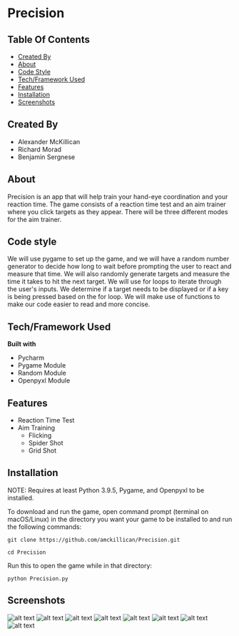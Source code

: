 # Precision

## Table Of Contents
- [Created By](##Created-By)
- [About](##About)
- [Code Style](##Code-Style)
- [Tech/Framework Used](##Tech/Framework-Used)
- [Features](##Features)
- [Installation](##Installation)
- [Screenshots](##Screenshots)

## Created By
- Alexander McKillican
- Richard Morad
- Benjamin Sergnese

## About
Precision is an app that will help train your hand-eye coordination and your reaction time. The game consists of a reaction time test and an aim trainer where you click targets as they appear. There will be three different modes for the aim trainer.

## Code style
We will use pygame to set up the game, and we will have a random number generator to decide how long to wait before prompting the user to react and measure that time. We will also randomly generate targets and measure the time it takes to hit the next target. We will use for loops to iterate through the user's inputs. We determine if a target needs to be displayed or if a key is being pressed based on the for loop. We will make use of functions to make our code easier to read and more concise.

## Tech/Framework Used

<b>Built with</b>
- Pycharm
- Pygame Module
- Random Module
- Openpyxl Module

## Features

- Reaction Time Test
- Aim Training
    - Flicking
    - Spider Shot
    - Grid Shot

## Installation
NOTE: Requires at least Python 3.9.5, Pygame, and Openpyxl to be installed.

To download and run the game, open command prompt (terminal on macOS/Linux) in the directory you want your game to be installed to and run the following commands:

```git clone https://github.com/amckillican/Precision.git```

```cd Precision```

Run this to open the game while in that directory:

```python Precision.py```

## Screenshots
![alt text](assets/screenshots/main_menu.png)
![alt text](assets/screenshots/aim_modes.png)
![alt text](assets/screenshots/press_key.png)
![alt text](assets/screenshots/press_key_time.png)
![alt text](assets/screenshots/avg_time.png)
![alt text](assets/screenshots/flick.png)
![alt text](assets/screenshots/grid.png)
![alt text](assets/screenshots/results.png)
